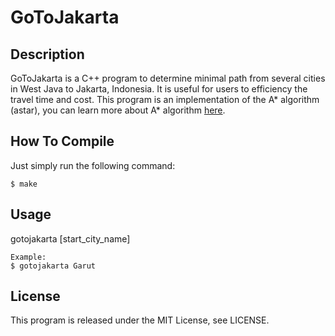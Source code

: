 GoToJakarta
===========

Description
-----------

GoToJakarta is a C++ program to determine minimal path from several cities in West Java to Jakarta, Indonesia. It is useful for users to efficiency the travel time and cost. This program is an implementation of the A* algorithm (astar), you can learn more about A* algorithm [here](http://ow.ly/D1aZy).

How To Compile
--------------

Just simply run the following command:
	
	$ make

Usage
-----

gotojakarta [start_city_name]

	Example:
	$ gotojakarta Garut

License
-------
This program is released under the MIT License, see LICENSE.
